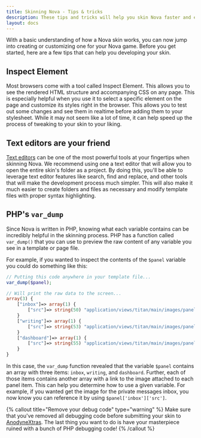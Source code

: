 ```yaml
---
title: Skinning Nova - Tips & tricks
description: These tips and tricks will help you skin Nova faster and easier.
layout: docs
---
```


With a basic understanding of how a Nova skin works, you can now jump into creating or customizing one for your Nova game. Before you get started, here are a few tips that can help you developing your skin.

## Inspect Element

Most browsers come with a tool called Inspect Element. This allows you to see the rendered HTML structure and accompanying CSS on any page. This is especially helpful when you use it to select a specific element on the page and customize its styles right in the browser. This allows you to test out some changes and see them in realtime before adding them to your stylesheet. While it may not seem like a lot of time, it can help speed up the process of tweaking to your skin to your liking.

## Text editors are your friend

[Text editors](/docs/2.6/getting-started#text-editors) can be one of the most powerful tools at your fingertips when skinning Nova. We recommend using one a text editor that will allow you to open the entire skin's folder as a project. By doing this, you'll be able to leverage text editor features like search, find and replace, and other tools that will make the development process much simpler. This will also make it much easier to create folders and files as necessary and modify template files with proper syntax highlighting.

## PHP's `var_dump`

Since Nova is written in PHP, knowing what each variable contains can be incredibly helpful in the skinning process. PHP has a function called `var_dump()` that you can use to preview the raw content of any variable you see in a template or page file.

For example, if you wanted to inspect the contents of the `$panel` variable you could do something like this:

```php
// Putting this code anywhere in your template file...
var_dump($panel);

// Will print the raw data to the screen...
array(3) {
	["inbox"]=> array(1) {
		["src"]=> string(50) "application/views/titan/main/images/panel-mail.png"
	}
	["writing"]=> array(1) {
		["src"]=> string(53) "application/views/titan/main/images/panel-writing.png"
	}
	["dashboard"]=> array(1) {
		["src"]=> string(55) "application/views/titan/main/images/panel-dashboard.png"
	}
}
```

In this case, the `var_dump` function revealed that the variable `$panel` contains an array with three items: `inbox`, `writing`, and `dashboard`. Further, each of those items contains another array with a link to the image attached to each panel item. This can help you determine how to use a given variable. For example, if you wanted get the image for the private messages inbox, you now know you can reference it by using `$panel['inbox']['src']`.

{% callout title="Remove your debug code" type="warning" %}
Make sure that you've removed all debugging code before submitting your skin to [AnodyneXtras](https://xtras.anodyne-productions.com). The last thing you want to do is have your masterpiece ruined with a bunch of PHP debugging code!
{% /callout %}
